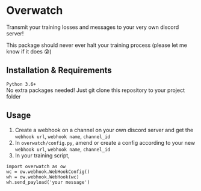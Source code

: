 # Overwatch

Transmit your training losses and messages to your very own discord server!

This package should never ever halt your training process (please let me know if it does :cold_sweat:)

## Installation & Requirements

`Python 3.6+`  
No extra packages needed! Just git clone this repository to your project folder

## Usage

1. Create a webhook on a channel on your own discord server and get the `webhook url`, `webhook name`, `channel_id`
2. In `overwatch/config.py`, amend or create a config according to your new `webhook url`, `webhook name`, `channel_id`
3. In your training script,  

```
import overwatch as ow
wc = ow.webhook.WebHookConfig()
wh = ow.webhook.WebHook(wc)
wh.send_payload('your message')
```



